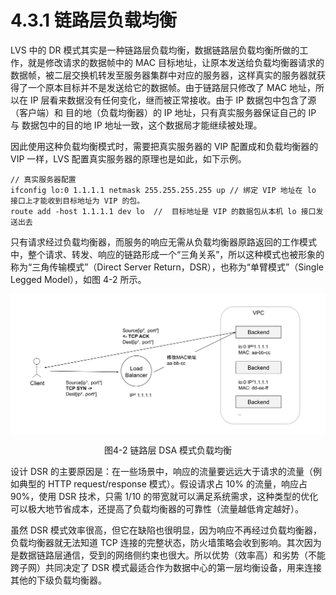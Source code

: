 # 4.3.1 链路层负载均衡

LVS 中的 DR 模式其实是一种链路层负载均衡，数据链路层负载均衡所做的工作，就是修改请求的数据帧中的 MAC 目标地址，让原本发送给负载均衡器请求的数据帧，被二层交换机转发至服务器集群中对应的服务器，这样真实的服务器就获得了一个原本目标并不是发送给它的数据帧。由于链路层只修改了 MAC 地址，所以在 IP 层看来数据没有任何变化，继而被正常接收。由于 IP 数据包中包含了源（客户端）和 目的地（负载均衡器）的 IP 地址，只有真实服务器保证自己的 IP 与 数据包中的目的地 IP 地址一致，这个数据局才能继续被处理。

因此使用这种负载均衡模式时，需要把真实服务器的 VIP 配置成和负载均衡器的 VIP 一样，LVS 配置真实服务器的原理也是如此，如下示例。

```plain
// 真实服务器配置
ifconfig lo:0 1.1.1.1 netmask 255.255.255.255 up // 绑定 VIP 地址在 lo 接口上才能收到目标地址为 VIP 的包。
route add -host 1.1.1.1 dev lo  //  目标地址是 VIP 的数据包从本机 lo 接口发送出去
```

只有请求经过负载均衡器，而服务的响应无需从负载均衡器原路返回的工作模式中，整个请求、转发、响应的链路形成一个“三角关系”，所以这种模式也被形象的称为“三角传输模式”（Direct Server Return，DSR），也称为“单臂模式”（Single Legged Model），如图 4-2 所示。

<div  align="center">
	<img src="../assets/balancer4-dsr.svg" width = "550"  align=center />
	<p>图4-2 链路层 DSA 模式负载均衡</p>
</div>

设计 DSR 的主要原因是：在一些场景中，响应的流量要远远大于请求的流量（例如典型的 HTTP request/response 模式）。假设请求占 10% 的流量，响应占 90%，使用 DSR 技术，只需 1/10 的带宽就可以满足系统需求，这种类型的优化可以极大地节省成本，还提高了负载均衡器的可靠性（流量越低肯定越好）。

虽然 DSR 模式效率很高，但它在缺陷也很明显，因为响应不再经过负载均衡器，负载均衡器就无法知道 TCP 连接的完整状态，防火墙策略会收到影响。其次因为是数据链路层通信，受到的网络侧约束也很大。所以优势（效率高）和劣势（不能跨子网）共同决定了 DSR 模式最适合作为数据中心的第一层均衡设备，用来连接其他的下级负载均衡器。
